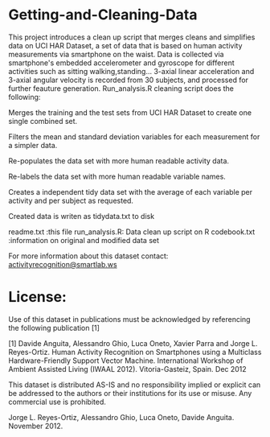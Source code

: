 # Getting-and-Cleaning-Data

This project introduces a clean up script that merges cleans and simplifies data on UCI HAR Dataset, a set of data that is based on human activity measurements via smartphone on the waist. Data is collected via smartphone's embedded accelerometer and gyroscope for different activities such as sitting walking,standing... 3-axial linear acceleration and 3-axial angular velocity is recorded from 30 subjects, and processed for further feauture generation. Run_analysis.R cleaning script does the following:

Merges the training and the test sets from UCI HAR Dataset to create one single combined set.

Filters the mean and standard deviation variables for each measurement for a simpler data.

Re-populates the data set with more human readable activity data.

Re-labels the data set with more human readable variable names.

Creates a independent tidy data set with the average of each variable per activity and per subject as requested.

Created data is writen as tidydata.txt to disk


readme.txt    :this file
run_analysis.R: Data clean up script on R
codebook.txt  :information on original and modified data set


For more information about this dataset contact: activityrecognition@smartlab.ws

License:
========
Use of this dataset in publications must be acknowledged by referencing the following publication [1] 

[1] Davide Anguita, Alessandro Ghio, Luca Oneto, Xavier Parra and Jorge L. Reyes-Ortiz. Human Activity Recognition on Smartphones using a Multiclass Hardware-Friendly Support Vector Machine. International Workshop of Ambient Assisted Living (IWAAL 2012). Vitoria-Gasteiz, Spain. Dec 2012

This dataset is distributed AS-IS and no responsibility implied or explicit can be addressed to the authors or their institutions for its use or misuse. Any commercial use is prohibited.

Jorge L. Reyes-Ortiz, Alessandro Ghio, Luca Oneto, Davide Anguita. November 2012.
